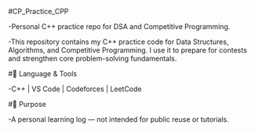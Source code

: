 #CP_Practice_CPP

-Personal C++ practice repo for DSA and Competitive Programming.

-This repository contains my C++ practice code for Data Structures, Algorithms, and Competitive Programming.
I use it to prepare for contests and strengthen core problem-solving fundamentals.

#🧰 Language & Tools

-C++ | VS Code | Codeforces | LeetCode

#🎯 Purpose

-A personal learning log — not intended for public reuse or tutorials.
